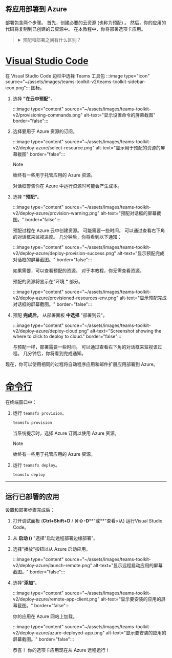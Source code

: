 ## <a name="deploy-your-app-to-azure"></a>将应用部署到 Azure

部署包含两个步骤。  首先，创建必要的云资源 (也称为预配) 。 然后，你的应用的代码将复制到已创建的云资源中。 在本教程中，你将部署选项卡应用。

> <details>
> <summary>预配和部署之间有什么区别？</summary>
>
> 预配 **步骤** 在 Azure 和 Microsoft 365 中为你的应用创建资源， (HTML、CSS、JavaScript 等 ) 代码复制到资源。 **部署** 步骤将应用的代码复制到预配步骤中创建的资源。 通常无需预配新资源即可多次部署。 由于设置步骤可能需要一些时间才能完成，因此该步骤与部署步骤是分开的。
</details>

# <a name="visual-studio-code"></a>[Visual Studio Code](#tab/vscode)

在 Visual Studio Code 边栏中选择 Teams 工具包 :::image type="icon" source="~/assets/images/teams-toolkit-v2/teams-toolkit-sidebar-icon.png"::: 图标。

1. 选择 **"在云中预配"**。

   :::image type="content" source="~/assets/images/teams-toolkit-v2/provisioning-commands.png" alt-text="显示设置命令的屏幕截图" border="false":::

1. 选择要用于 Azure 资源的订阅。

    :::image type="content" source="~/assets/images/teams-toolkit-v2/deploy-azure/select-resource.png" alt-text="显示用于预配的资源的屏幕截图" border="false":::

   > [!NOTE]
   > 始终有一些用于托管应用的 Azure 资源。

    对话框警告你在 Azure 中运行资源时可能会产生成本。

1. 选择 **"预配"**。

   :::image type="content" source="~/assets/images/teams-toolkit-v2/deploy-azure/provision-warning.png" alt-text="预配对话框的屏幕截图。" border="false":::

   预配过程在 Azure 云中创建资源。 可能需要一些时间。 可以通过查看右下角的对话框来监视进度。 几分钟后，你将看到以下通知：

   :::image type="content" source="~/assets/images/teams-toolkit-v2/deploy-azure/deploy-provision-success.png" alt-text="显示预配完成对话框的屏幕截图。" border="false":::

    如果需要，可以查看预配的资源。 对于本教程，你无需查看资源。

    预配的资源将显示在"环境 **"** 部分。

    :::image type="content" source="~/assets/images/teams-toolkit-v2/deploy-azure/provisioned-resources-env.png" alt-text="显示预配完成对话框的屏幕截图。" border="false":::

1. 预配 **完成后，** 从部署面板 **中选择** "部署到云"。

   :::image type="content" source="~/assets/images/teams-toolkit-v2/deploy-azure/deploy-cloud.png" alt-text="Screenshot showing the where to click to deploy to cloud." border="false":::

   与预配一样，部署需要一些时间。 可以通过查看右下角的对话框来监视该过程。 几分钟后，你将看到完成通知。

现在，你可以使用相同的过程将自动程序应用和邮件扩展应用部署到 Azure。

# <a name="command-line"></a>[命令行](#tab/cli)

在终端窗口中：

1. 运行 `teamsfx provision`。

   ``` bash
   teamsfx provision
   ```

   当系统提示时，选择 Azure 订阅以使用 Azure 资源。

   > [!NOTE]
   > 始终有一些用于托管应用的 Azure 资源。

1. 运行 `teamsfx deploy`。

   ``` bash
   teamsfx deploy
   ```

---

## <a name="run-the-deployed-app"></a>运行已部署的应用

设置和部署步骤完成后：

1. 打开调试面板 (**Ctrl+Shift+D** / **⌘⇧-D****"或**"查看>从) 运行Visual Studio Code。
1. 从 **启动 ()** "选择"启动远程部署边缘部署"。
1. 选择"播放"按钮以从 Azure 启动应用。

   :::image type="content" source="~/assets/images/teams-toolkit-v2/deploy-azure/launch-remote.png" alt-text="显示远程启动应用的屏幕截图。" border="false":::

1. 选择“**添加**”。

   :::image type="content" source="~/assets/images/teams-toolkit-v2/deploy-azure/remote-app-client.png" alt-text="显示要安装的应用的屏幕截图。" border="false":::

   你的应用在 Azure 网站上加载。

   :::image type="content" source="~/assets/images/teams-toolkit-v2/deploy-azure/azure-deployed-app.png" alt-text="显示要安装的应用的屏幕截图。" border="false":::

    恭喜！ 你的选项卡应用现在从 Azure 远程运行！
